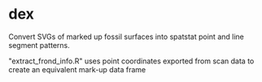 # dex
Convert SVGs of marked up fossil surfaces into spatstat point and line segment patterns.

"extract_frond_info.R" uses point coordinates exported from scan data to create an equivalent mark-up data frame
